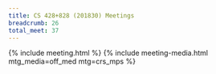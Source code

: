 ```yaml
---
title: CS 428+828 (201830) Meetings
breadcrumb: 26
total_meet: 37
---
```

{% include meeting.html %}
{% include meeting-media.html mtg_media=off_med mtg=crs_mps %}
